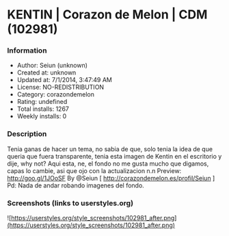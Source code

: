 # KENTIN | Corazon de Melon | CDM (102981)

### Information
- Author: Seiun (unknown)
- Created at: unknown
- Updated at: 7/1/2014, 3:47:49 AM
- License: NO-REDISTRIBUTION
- Category: corazondemelon
- Rating: undefined
- Total installs: 1267
- Weekly installs: 0


### Description
Tenia ganas de hacer un tema, no sabia de que, solo tenia la idea de que queria que fuera transparente, tenia esta imagen de Kentin en el escritorio y dije, why not? Aqui esta, ne, el fondo no me gusta mucho que digamos, capas lo cambie, asi que ojo con la actualizacion n.n
Preview: http://goo.gl/1JOoSF
By @Seiun
[ http://corazondemelon.es/profil/Seiun ]
Pd: Nada de andar robando imagenes del fondo.


### Screenshots (links to userstyles.org)
![https://userstyles.org/style_screenshots/102981_after.png](https://userstyles.org/style_screenshots/102981_after.png)


